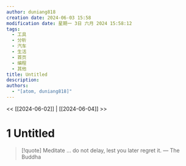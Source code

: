 ```yaml
---
author: duniang818
creation date: 2024-06-03 15:58
modification date: 星期一 3日 六月 2024 15:58:12
tags:
  - 工具
  - 分析
  - 汽车
  - 生活
  - 首页
  - 编程
  - 其他
title: Untitled
description: 
authors:
  - "[atom, duniang818]"
---
```


<< [[2024-06-02]] | [[2024-06-04]] >>

# 1 Untitled

> [!quote] Meditate … do not delay, lest you later regret it.
> — The Buddha
